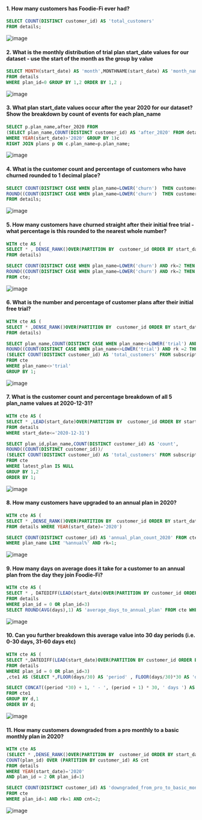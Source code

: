 #### 1. How many customers has Foodie-Fi ever had?
```sql
SELECT COUNT(DISTINCT customer_id) AS 'total_customers'
FROM details;
```
![image](https://github.com/shivin316/8__Week_SQL_Challenge/assets/122541994/4b149f4e-1b65-447a-99ac-70e65e13c6b7)


#### 2. What is the monthly distribution of trial plan start_date values for our dataset - use the start of the month as the group by value
```sql
SELECT MONTH(start_date) AS 'month',MONTHNAME(start_date) AS 'month_name',COUNT(DISTINCT customer_id) AS 'monthly_distribution'
FROM details
WHERE plan_id=0 GROUP BY 1,2 ORDER BY 1,2 ;
```
![image](https://github.com/shivin316/8__Week_SQL_Challenge/assets/122541994/7fe7dfc4-c518-4e24-84dc-93eead246322)

#### 3. What plan start_date values occur after the year 2020 for our dataset? Show the breakdown by count of events for each plan_name
```sql
SELECT p.plan_name,after_2020 FROM 
(SELECT plan_name,COUNT(DISTINCT customer_id) AS 'after_2020' FROM details
WHERE YEAR(start_date)>'2020' GROUP BY 1)c 
RIGHT JOIN plans p ON c.plan_name=p.plan_name;
 ```
![image](https://github.com/shivin316/8__Week_SQL_Challenge/assets/122541994/81237777-701f-4db8-a151-6c6df7ad559b)


#### 4. What is the customer count and percentage of customers who have churned rounded to 1 decimal place?
```sql
SELECT COUNT(DISTINCT CASE WHEN plan_name=LOWER('churn')  THEN customer_id ELSE NULL END) AS 'churn_count',
ROUND((COUNT(DISTINCT CASE WHEN plan_name=LOWER('churn')  THEN customer_id ELSE NULL END)/COUNT(DISTINCT customer_id))*100,1) AS 'churn_pct'
FROM details;
```
![image](https://github.com/shivin316/8__Week_SQL_Challenge/assets/122541994/41046bfb-f222-4a4a-9f85-ad7d01455e6a)


#### 5. How many customers have churned straight after their initial free trial - what percentage is this rounded to the nearest whole number?
```sql
WITH cte AS (
SELECT * , DENSE_RANK()OVER(PARTITION BY  customer_id ORDER BY start_date) AS 'rk' 
FROM details)

SELECT COUNT(DISTINCT CASE WHEN plan_name=LOWER('churn') AND rk=2 THEN customer_id ELSE NULL END) AS 'churn_after_trial_count',
ROUND((COUNT(DISTINCT CASE WHEN plan_name=LOWER('churn') AND rk=2 THEN customer_id ELSE NULL END)/COUNT(DISTINCT customer_id))*100) AS 'churn_after_trial_pct'
FROM cte;
```
![image](https://github.com/shivin316/8__Week_SQL_Challenge/assets/122541994/604d93c8-dd3d-43ee-93ba-cb87046082ee)


#### 6. What is the number and percentage of customer plans after their initial free trial?
```sql
WITH cte AS (
SELECT * ,DENSE_RANK()OVER(PARTITION BY  customer_id ORDER BY start_date) AS 'rk' 
FROM details)

SELECT plan_name,COUNT(DISTINCT CASE WHEN plan_name<>LOWER('trial') AND rk =2 THEN customer_id ELSE NULL END) AS 'after_trial_count',
ROUND((COUNT(DISTINCT CASE WHEN plan_name<>LOWER('trial') AND rk =2 THEN customer_id ELSE NULL END))/
(SELECT COUNT(DISTINCT customer_id) AS 'total_customers' FROM subscriptions)*100,1) AS 'after_trial_pct'
FROM cte 
WHERE plan_name<>'trial'
GROUP BY 1;
```
![image](https://github.com/shivin316/8__Week_SQL_Challenge/assets/122541994/21c17309-0c26-49b7-9919-fe8e05d2f975)


#### 7. What is the customer count and percentage breakdown of all 5 plan_name values at 2020-12-31?
```sql
WITH cte AS (
SELECT * ,LEAD(start_date)OVER(PARTITION BY  customer_id ORDER BY start_date) AS 'latest_plan' 
FROM details
WHERE start_date<='2020-12-31')

SELECT plan_id,plan_name,COUNT(DISTINCT customer_id) AS 'count',
ROUND((COUNT(DISTINCT customer_id))/
(SELECT COUNT(DISTINCT customer_id) AS 'total_customers' FROM subscriptions)*100,1) AS 'pct'
FROM cte 
WHERE latest_plan IS NULL
GROUP BY 1,2
ORDER BY 1;
```
![image](https://github.com/shivin316/8__Week_SQL_Challenge/assets/122541994/2546b0e2-6d43-43ce-ade0-94e0ec7dea22)


#### 8. How many customers have upgraded to an annual plan in 2020?
```sql
WITH cte AS (
SELECT * ,DENSE_RANK()OVER(PARTITION BY  customer_id ORDER BY start_date DESC) AS 'rk' 
FROM details WHERE YEAR(start_date)='2020')

SELECT COUNT(DISTINCT customer_id) AS 'annual_plan_count_2020' FROM cte 
WHERE plan_name LIKE '%annual%' AND rk=1;
```
![image](https://github.com/shivin316/8__Week_SQL_Challenge/assets/122541994/a36cc7c5-eee8-4935-a377-a634f21dd829)



#### 9. How many days on average does it take for a customer to an annual plan from the day they join Foodie-Fi?
```sql
WITH cte AS (
SELECT * , DATEDIFF(LEAD(start_date)OVER(PARTITION BY customer_id ORDER BY start_date),start_date) AS 'days'
FROM details
WHERE plan_id = 0 OR plan_id=3)
SELECT ROUND(AVG(days),1) AS 'average_days_to_annual_plan' FROM cte WHERE days IS NOT NULL;
```
![image](https://github.com/shivin316/8__Week_SQL_Challenge/assets/122541994/8553acdc-64db-4070-91aa-e0cfdbfafbfc)


#### 10. Can you further breakdown this average value into 30 day periods (i.e. 0-30 days, 31-60 days etc)
```sql
WITH cte AS (
SELECT *,DATEDIFF(LEAD(start_date)OVER(PARTITION BY customer_id ORDER BY start_date),start_date) AS 'days'
FROM details
WHERE plan_id = 0 OR plan_id=3)
,cte1 AS (SELECT *,FLOOR(days/30) AS 'period' , FLOOR(days/30)*30 AS 'd' FROM cte where days IS NOT NULL)

SELECT CONCAT((period *30) + 1, ' - ', (period + 1) * 30, ' days ') AS 'days_range', COUNT(days) AS 'total'
FROM cte1
GROUP BY d,1
ORDER BY d;
```
![image](https://github.com/shivin316/8__Week_SQL_Challenge/assets/122541994/58b49afa-e7f6-4b2e-8bf3-fd7f32664240)


#### 11. How many customers downgraded from a pro monthly to a basic monthly plan in 2020?
```sql
WITH cte AS 
(SELECT * ,DENSE_RANK()OVER(PARTITION BY  customer_id ORDER BY start_date DESC) AS 'rk' , 
COUNT(plan_id) OVER (PARTITION BY customer_id) AS cnt
FROM details 
WHERE YEAR(start_date)='2020' 
AND plan_id = 2 OR plan_id=1)

SELECT COUNT(DISTINCT customer_id) AS 'downgraded_from_pro_to_basic_monthly_2020'
FROM cte 
WHERE plan_id=1 AND rk=1 AND cnt=2;
```
![image](https://github.com/shivin316/8__Week_SQL_Challenge/assets/122541994/a0263529-0e52-4704-9ddc-eb5da4e19d36)

